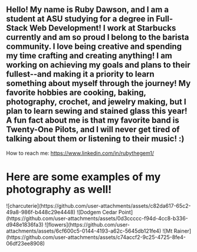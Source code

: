 ## Hello! My name is Ruby Dawson, and I am a student at ASU studying for a degree in Full-Stack Web Development! I work at Starbucks currently and am so proud I belong to the barista community. I love being creative and spending my time crafting and creating anything! I am working on achieving my goals and plans to their fullest--and making it a priority to learn something about myself through the journey! My favorite hobbies are cooking, baking, photography, crochet, and jewelry making, but I plan to learn sewing and stained glass this year! A fun fact about me is that my favorite band is Twenty-One Pilots, and I will never get tired of talking about them or listening to their music! :)
How to reach me: https://www.linkedin.com/in/rubythegem1/

<h1>Here are some examples of my photography as well!</h1>
![charcuterie](https://github.com/user-attachments/assets/c82da617-65c2-49a8-986f-b448c29e4448)
![Dodgem Cedar Point](https://github.com/user-attachments/assets/0d3ccccc-f94d-4cc8-b336-d948e1836fa3)
![flowers](https://github.com/user-attachments/assets/6cf600c5-0144-4193-a62c-5645db121fe4)
![Mt  Rainer](https://github.com/user-attachments/assets/c74accf2-9c25-4725-8fe4-06df23ee8908)







<!--
**RDawson8/RDawson8** is a ✨ _special_ ✨ repository because its `README.md` (this file) appears on your GitHub profile.


